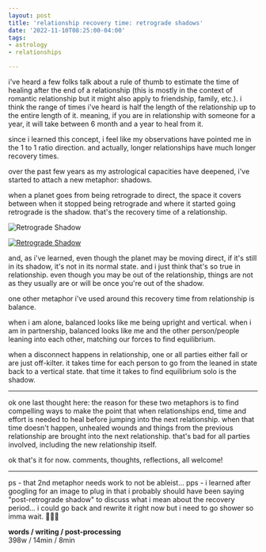 ```yaml
---
layout: post
title: 'relationship recovery time: retrograde shadows'
date: '2022-11-10T08:25:00-04:00'
tags:
- astrology
- relationships

--- 
```




i've heard a few folks talk about a rule of thumb to estimate the time of healing after the end of a relationship (this is mostly in the context of romantic relationship but it might also apply to friendship, family, etc.). i think the range of times i've heard is half the length of the relationship up to the entire length of it. meaning, if you are in relationship with someone for a year, it will take between 6 month and a year to heal from it. 

since i learned this concept, i feel like my observations have pointed me in the 1 to 1 ratio direction. and actually, longer relationships have much longer recovery times. 

over the past few years as my astrological capacities have deepened, i've started to attach a new metaphor: shadows. 

when a planet goes from being retrograde to direct, the space it covers between when it stopped being retrograde and where it started going retrograde is the shadow. that's the recovery time of a relationship. 

![Retrograde Shadow](https://www.evolvingdoorastro.com/images/glossary/gl-rx-shadow_full.pngRetrograde)

[![Retrograde Shadow](https://www.evolvingdoorastro.com/images/glossary/gl-rx-shadow_full.pngRetrograde)](https://www.evolvingdoorastro.com/glossary/terms/retrograde/retrograde-shadow)

and, as i've learned, even though the planet may be moving direct, if it's still in its shadow, it's not in its normal state. and i just think that's so true in relationship. even though you may be out of the relationship, things are not as they usually are or will be once you're out of the shadow. 

one other metaphor i've used around this recovery time from relationship is balance. 

when i am alone, balanced looks like me being upright and vertical. when i am in partnership, balanced looks like me and the other person/people leaning into each other, matching our forces to find equilibrium. 

when a disconnect happens in relationship, one or all parties either fall or are just off-kilter. it takes time for each person to go from the leaned in state back to a vertical state. that time it takes to find equilibrium solo is the shadow. 



---

ok one last thought here: the reason for these two metaphors is to find compelling ways to make the point that when relationships end, time and effort is needed to heal before jumping into the next relationship. when that time doesn't happen, unhealed wounds and things from the previous relationship are brought into the next relationship. that's bad for all parties involved, including the new relationship itself. 

ok that's it for now. comments, thoughts, reflections, all welcome!


---

ps - that 2nd metaphor needs work to not be ableist...
pps - i learned after googling for an image to plug in that i probably should have been saying "post-retrograde shadow" to discuss what i mean about the recovery period... i could go back and rewrite it right now but i need to go shower so imma wait. 🤷🏾‍♂️


<!-- hyperlink bank -->


<!-- &#042; = asterisk -->
<!-- &#039; = single quote '-->

**words / writing / post-processing**  
398w / 14min / 8min